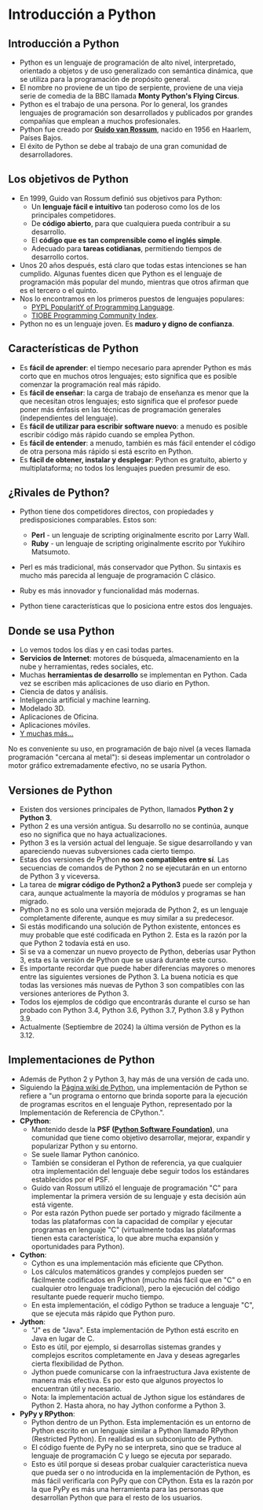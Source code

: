 # Introducción a Python

## Introducción a Python

* Python es un lenguaje de programación de alto nivel, interpretado, orientado a objetos y de uso generalizado con semántica dinámica, que se utiliza para la programación de propósito general.
* El nombre no proviene de un tipo de serpiente, proviene de una vieja serie de comedia de la BBC llamada **Monty Python's Flying Circus**.
* Python es el trabajo de una persona. Por lo general, los grandes lenguajes de programación son desarrollados y publicados por grandes compañías que emplean a muchos profesionales.
* Python fue creado por [**Guido van Rossum**](https://en.wikipedia.org/wiki/Guido_van_Rossum), nacido en 1956 en Haarlem, Países Bajos. 
* El éxito de Python se debe al trabajo de una gran comunidad de desarrolladores.

## Los objetivos de Python

* En 1999, Guido van Rossum definió sus objetivos para Python:
    * Un **lenguaje fácil e intuitivo** tan poderoso como los de los principales competidores.
    * De **código abierto**, para que cualquiera pueda contribuir a su desarrollo.
    * El **código que es tan comprensible como el inglés simple**.
    * Adecuado para **tareas cotidianas**, permitiendo tiempos de desarrollo cortos.
* Unos 20 años después, está claro que todas estas intenciones se han cumplido. Algunas fuentes dicen que Python es el lenguaje de programación más popular del mundo, mientras que otros afirman que es el tercero o el quinto.
* Nos lo encontramos en los primeros puestos de lenguajes populares:  
    * [PYPL PopularitY of Programming Language](https://pypl.github.io/PYPL.html). 
    * [TIOBE Programming Community Index](https://www.tiobe.com/tiobe-index/).
* Python no es un lenguaje joven. Es **maduro y digno de confianza**.

## Características de Python

* Es **fácil de aprender**: el tiempo necesario para aprender Python es más corto que en muchos otros lenguajes; esto significa que es posible comenzar la programación real más rápido.
* Es **fácil de enseñar**: la carga de trabajo de enseñanza es menor que la que necesitan otros lenguajes; esto significa que el profesor puede poner más énfasis en las técnicas de programación generales (independientes del lenguaje).
* Es **fácil de utilizar para escribir software nuevo**: a menudo es posible escribir código más rápido cuando se emplea Python.
* Es **fácil de entender**: a menudo, también es más fácil entender el código de otra persona más rápido si está escrito en Python.
* Es **fácil de obtener, instalar y desplegar**: Python es gratuito, abierto y multiplataforma; no todos los lenguajes pueden presumir de eso.

## ¿Rivales de Python?

* Python tiene dos competidores directos, con propiedades y predisposiciones comparables. Estos son:
    * **Perl** - un lenguaje de scripting originalmente escrito por Larry Wall.
    * **Ruby** - un lenguaje de scripting originalmente escrito por Yukihiro Matsumoto.

* Perl es más tradicional, más conservador que Python. Su sintaxis es mucho más parecida al lenguaje de programación C clásico.
* Ruby es más innovador y funcionalidad más modernas.
* Python tiene características que lo posiciona entre estos dos lenguajes.

## Donde se usa Python

* Lo vemos todos los días y en casi todas partes. 
* **Servicios de Internet**: motores de búsqueda, almacenamiento en la nube y herramientas, redes sociales, etc. 
* Muchas **herramientas de desarrollo** se implementan en Python. Cada vez se escriben más aplicaciones de uso diario en Python.
* Ciencia de datos y análisis.
* Inteligencia artificial y machine learning.
* Modelado 3D.
* Aplicaciones de Oficina.
* Aplicaciones móviles.
* [Y muchas más...](https://wiki.python.org/moin/Applications)

No es conveniente su uso, en programación de bajo nivel (a veces llamada programación "cercana al metal"): si deseas implementar un controlador o motor gráfico extremadamente efectivo, no se usaría Python.

## Versiones de Python

* Existen dos versiones principales de Python, llamados **Python 2 y Python 3**.
* Python 2 es una versión antigua. Su desarrollo no se continúa, aunque eso no significa que no haya actualizaciones. 
* Python 3 es la versión actual del lenguaje. Se sigue desarrollando y van apareciendo nuevas subversiones cada cierto tiempo.
* Estas dos versiones de Python **no son compatibles entre sí**. Las secuencias de comandos de Python 2 no se ejecutarán en un entorno de Python 3 y viceversa.
* La tarea de **migrar código de Python2 a Python3** puede ser compleja y cara, aunque actualmente la mayoría de módulos y programas se han migrado. 
* Python 3 no es solo una versión mejorada de Python 2, es un lenguaje completamente diferente, aunque es muy similar a su predecesor. 
* Si estás modificando una solución de Python existente, entonces es muy probable que esté codificada en Python 2. Esta es la razón por la que Python 2 todavía está en uso. 
* Si se va a comenzar un nuevo proyecto de Python, deberías usar Python 3, esta es la versión de Python que se usará durante este curso.
* Es importante recordar que puede haber diferencias mayores o menores entre las siguientes versiones de Python 3. La buena noticia es que todas las versiones más nuevas de Python 3 son compatibles con las versiones anteriores de Python 3. 
* Todos los ejemplos de código que encontrarás durante el curso se han probado con Python 3.4, Python 3.6, Python 3.7, Python 3.8 y Python 3.9.
* Actualmente (Septiembre de 2024) la última versión de Python es la 3.12.

## Implementaciones de Python

* Además de Python 2 y Python 3, hay más de una versión de cada uno.
* Siguiendo la [Página wiki de Python](https://wiki.python.org/moin/PythonImplementations), una implementación de Python se refiere a "un programa o entorno que brinda soporte para la ejecución de programas escritos en el lenguaje Python, representado por la Implementación de Referencia de CPython.".
* **CPython**:
    *  Mantenido desde la **PSF ([Python Software Foundation](https://www.python.org/psf-landing/))**, una comunidad que tiene como objetivo desarrollar, mejorar, expandir y popularizar Python y su entorno. 
    * Se suele llamar Python canónico. 
    * También se consideran el Python de referencia, ya que cualquier otra implementación del lenguaje debe seguir todos los estándares establecidos por el PSF.
    * Guido van Rossum utilizó el lenguaje de programación "C" para implementar la primera versión de su lenguaje y esta decisión aún está vigente. 
    * Por esta razón Python puede ser portado y migrado fácilmente a todas las plataformas con la capacidad de compilar y ejecutar programas en lenguaje "C" (virtualmente todas las plataformas tienen esta característica, lo que abre mucha expansión y oportunidades para Python).
* **Cython**:
    * Cython es una implementación más eficiente que CPython.
    * Los cálculos matemáticos grandes y complejos pueden ser fácilmente codificados en Python (mucho más fácil que en "C" o en cualquier otro lenguaje tradicional), pero la ejecución del código resultante puede requerir mucho tiempo.
    * En esta implementación, el código Python se traduce a lenguaje "C", que se ejecuta más rápido que Python puro.
* **Jython**:
    * "J" es de "Java". Esta implementación de Python está escrito en Java en lugar de C. 
    * Esto es útil, por ejemplo, si desarrollas sistemas grandes y complejos escritos completamente en Java y deseas agregarles cierta flexibilidad de Python.
    * Jython puede comunicarse con la infraestructura Java existente de manera más efectiva. Es por esto que algunos proyectos lo encuentran útil y necesario.
    * Nota: la implementación actual de Jython sigue los estándares de Python 2. Hasta ahora, no hay Jython conforme a Python 3.
* **PyPy y RPython**:
    *  Python dentro de un Python. Esta implementación es un entorno de Python escrito en un lenguaje similar a Python llamado RPython (Restricted Python). En realidad es un subconjunto de Python.
    * El código fuente de PyPy no se interpreta, sino que se traduce al lenguaje de programación C y luego se ejecuta por separado.
    * Esto es útil porque si deseas probar cualquier característica nueva que pueda ser o no introducida en la implementación de Python, es más fácil verificarla con PyPy que con CPython. Esta es la razón por la que PyPy es más una herramienta para las personas que desarrollan Python que para el resto de los usuarios.